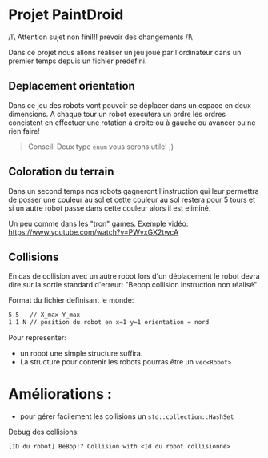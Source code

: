 # Projet PaintDroid

/!\ Attention sujet non fini!!! prevoir des changements /!\

Dans ce projet nous allons réaliser un jeu joué par l'ordinateur dans
un premier temps depuis un fichier predefini.

## Deplacement orientation

Dans ce jeu des robots vont pouvoir se déplacer dans un espace en deux
dimensions. A chaque tour un robot executera un ordre les ordres concistent en
effectuer une rotation à droite ou à gauche ou avancer ou ne rien faire!

> Conseil: Deux type `enum` vous serons utile! ;)

## Coloration du terrain

Dans un second temps nos robots gagneront l'instruction qui leur permettra de
posser une couleur au sol et cette couleur au sol restera pour 5 tours et
si un autre robot passe dans cette couleur alors il est eliminé.

Un peu comme dans les "tron" games.
Exemple vidéo: https://www.youtube.com/watch?v=PWvxGX2twcA

## Collisions

En cas de collision avec un autre robot lors d'un déplacement le robot devra
dire sur la sortie standard d'erreur: "Bebop collision instruction non réalisé"

Format du fichier definisant le monde:

```txt
5 5   // X_max Y_max
1 1 N // position du robot en x=1 y=1 orientation = nord


```

Pour representer:

- un robot une simple structure suffira.
- La structure pour contenir les robots pourras être un `vec<Robot>`


# Améliorations :

- pour gérer facilement les collisions un `std::collection::HashSet`

Debug des collisions:

`[ID du robot] BeBop!? Collision with <Id du robot collisionné>`
